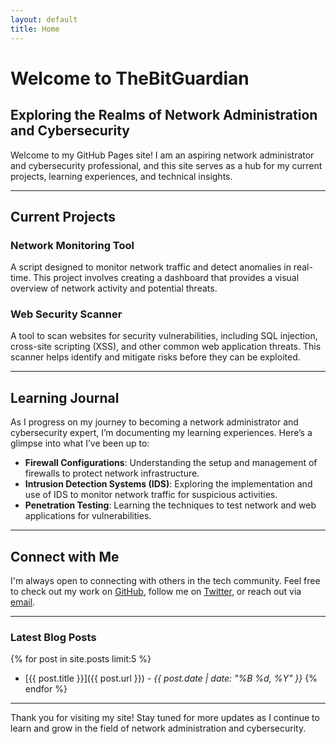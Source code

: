 ```yaml
---
layout: default
title: Home
---
```


# Welcome to TheBitGuardian

## Exploring the Realms of Network Administration and Cybersecurity

Welcome to my GitHub Pages site! I am an aspiring network administrator and cybersecurity professional, and this site serves as a hub for my current projects, learning experiences, and technical insights. 

---

## Current Projects

### **Network Monitoring Tool**
A script designed to monitor network traffic and detect anomalies in real-time. This project involves creating a dashboard that provides a visual overview of network activity and potential threats.

### **Web Security Scanner**
A tool to scan websites for security vulnerabilities, including SQL injection, cross-site scripting (XSS), and other common web application threats. This scanner helps identify and mitigate risks before they can be exploited.

---

## Learning Journal

As I progress on my journey to becoming a network administrator and cybersecurity expert, I’m documenting my learning experiences. Here’s a glimpse into what I’ve been up to:

- **Firewall Configurations**: Understanding the setup and management of firewalls to protect network infrastructure.
- **Intrusion Detection Systems (IDS)**: Exploring the implementation and use of IDS to monitor network traffic for suspicious activities.
- **Penetration Testing**: Learning the techniques to test network and web applications for vulnerabilities.

---

## Connect with Me

I'm always open to connecting with others in the tech community. Feel free to check out my work on [GitHub](https://github.com/TheBitGuardian), follow me on [Twitter](https://twitter.com/TheBitGuardian), or reach out via [email](mailto:your-email@example.com).

---

### Latest Blog Posts

{% for post in site.posts limit:5 %}
- [{{ post.title }}]({{ post.url }}) - *{{ post.date | date: "%B %d, %Y" }}*
{% endfor %}

---

Thank you for visiting my site! Stay tuned for more updates as I continue to learn and grow in the field of network administration and cybersecurity.
